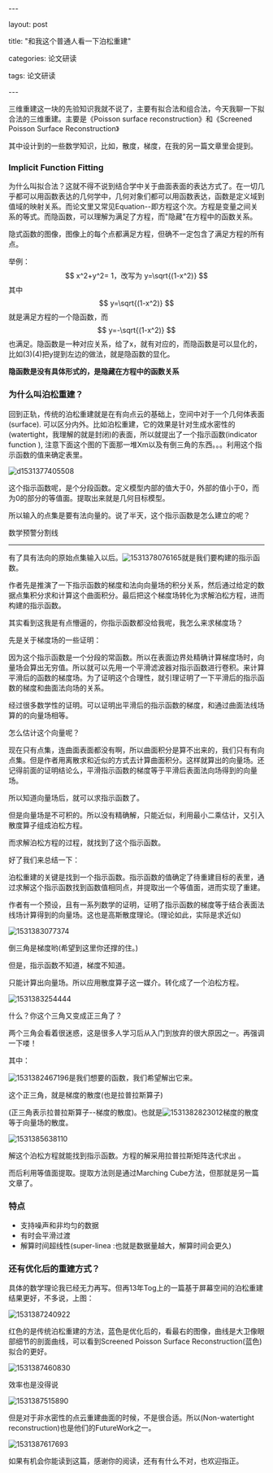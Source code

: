 \---

layout: post

title:  "和我这个普通人看一下泊松重建"

categories: 论文研读

tags: 论文研读

\---

三维重建这一块的先验知识我就不说了，主要有拟合法和组合法，今天我聊一下拟合法的三维重建。主要是《Poisson surface reconstruction》和《Screened Poisson Surface Reconstruction》

其中设计到的一些数学知识，比如，散度，梯度，在我的另一篇文章里会提到。 

### Implicit Function Fitting

为什么叫拟合法？这就不得不说到结合学中关于曲面表面的表达方式了。在一切几乎都可以用函数表达的几何学中，几何对象们都可以用函数表达，函数是定义域到值域的映射关系。而论文里又常见Equation--即方程这个次。方程是变量之间关系的等式。而隐函数，可以理解为满足了方程，而"隐藏"在方程中的函数关系。

隐式函数的图像，图像上的每个点都满足方程，但确不一定包含了满足方程的所有点。

举例：
$$
x^2+y^2= 1，改写为
y=\sqrt{(1-x^2)}
$$
其中
$$
y=\sqrt{(1-x^2)}
$$
就是满足方程的一个隐函数，而
$$
y=-\sqrt{(1-x^2)}
$$
也满足。隐函数是一种对应关系，给了x，就有对应的，而隐函数是可以显化的，比如(3)(4)把y提到左边的做法，就是隐函数的显化。

**隐函数是没有具体形式的，是隐藏在方程中的函数关系**

### 为什么叫泊松重建？

回到正轨，传统的泊松重建就是在有向点云的基础上，空间中对于一个几何体表面(surface). 可以区分内外。比如泊松重建，它的效果是针对生成水密性的(watertight，我理解的就是封闭)的表面，所以就提出了一个指示函数(indicator function ), 注意下面这个图的下面那一堆Xm以及有倒三角的东西。。。利用这个指示函数的值来确定表里。

![d1531377405508](http://7xq62e.com1.z0.glb.clouddn.com/pic/1531377405508.png)

这个指示函数呢，是个分段函数。定义模型内部的值大于0，外部的值小于0，而为0的部分的等值面。提取出来就是几何目标模型。

所以输入的点集是要有法向量的。说了半天，这个指示函数是怎么建立的呢？

数学预警分割线

------

有了具有法向的原始点集输入以后。![1531378076165](http://7xq62e.com1.z0.glb.clouddn.com/pic/1531378076165.png)就是我们要构建的指示函数。

作者先是推演了一下指示函数的梯度和法向向量场的积分关系，然后通过给定的数据点集积分求和计算这个曲面积分。最后把这个梯度场转化为求解泊松方程，进而构建的指示函数。

其实看到这我是有点懵逼的，你指示函数都没给我呢，我怎么来求梯度场？

先是关于梯度场的一些证明：

因为这个指示函数是一个分段的常函数。所以在表面边界处精确计算梯度场时，向量场会算出无穷值。所以就可以先用一个平滑滤波器对指示函数进行卷积。来计算平滑后的函数的梯度场。为了证明这个合理性，就引理证明了一下平滑后的指示函数的梯度和曲面法向场的关系。

经过很多数学性的证明。可以证明出平滑后的指示函数的梯度，和通过曲面法线场算的的向量场相等。

怎么估计这个向量呢？

现在只有点集，连曲面表面都没有啊，所以曲面积分是算不出来的，我们只有有向点集。但是作者用离散求和近似的方式去计算曲面积分。这样就算出的向量场。还记得前面的证明结论么，平滑指示函数的梯度等于平滑后表面法向场得到的向量场。

所以知道向量场后，就可以求指示函数了。

 但是向量场是不可积的。所以没有精确解，只能近似，利用最小二乘估计，又引入散度算子组成泊松方程。

而求解泊松方程的过程，就找到了这个指示函数。

好了我们来总结一下：

泊松重建的关键是找到一个指示函数。指示函数的值确定了待重建目标的表里，通过求解这个指示函数找到函数值相同点，并提取出一个等值面，进而实现了重建。

作者有一个预设，且有一系列数学的证明，证明了指示函数的梯度等于结合表面法线场计算得到的向量场。这也是高斯散度理论。(理论如此，实际是求近似)

![1531383077374](http://7xq62e.com1.z0.glb.clouddn.com/pic/1531383077374.png)



倒三角是梯度哟(希望到这里你还撑的住。)

但是，指示函数不知道，梯度不知道。

只能计算出向量场。所以应用散度算子这一媒介。转化成了一个泊松方程。

![1531383254444](http://7xq62e.com1.z0.glb.clouddn.com/pic/1531383254444.png)

什么？你这个三角又变成正三角了？

两个三角会看着很迷惑，这是很多人学习后从入门到放弃的很大原因之一。再强调一下喽！

其中：

![1531382467196](http://7xq62e.com1.z0.glb.clouddn.com/pic/1531382467196.png)是我们想要的函数，我们希望解出它来。

这个正三角，就是梯度的散度(也是拉普拉斯算子)

(正三角表示拉普拉斯算子--梯度的散度)。也就是![1531382823012](http://7xq62e.com1.z0.glb.clouddn.com/pic/1531382823012.png)梯度的散度等于向量场的散度。

![1531385638110](http://7xq62e.com1.z0.glb.clouddn.com/pic/1531385638110.png)

解这个泊松方程就能找到指示函数。方程的解采用拉普拉斯矩阵迭代求出 。

而后利用等值面提取。提取方法则是通过Marching Cube方法，但那就是另一篇文章了。

### 特点

- 支持噪声和非均匀的数据
- 有时会平滑过渡
- 解算时间超线性(super-linea :也就是数据量越大，解算时间会更久)

### 还有优化后的重建方式？

具体的数学理论我已经无力再写。但再13年Tog上的一篇基于屏幕空间的泊松重建结果更好，不多说，上图：



![1531387240922](http://7xq62e.com1.z0.glb.clouddn.com/screen_possion.jpg)

红色的是传统泊松重建的方法，蓝色是优化后的，看最右的图像，曲线是大卫像眼部细节的剖面曲线，可以看到Screened Poisson Surface Reconstruction(蓝色)拟合的更好。

![1531387460830](http://7xq62e.com1.z0.glb.clouddn.com/time_consume.png)

效率也是没得说

![1531387515890](http://7xq62e.com1.z0.glb.clouddn.com/2018-7.12.png)

但是对于非水密性的点云重建曲面的时候，不是很合适。所以(Non-watertight reconstruction)也是他们的FutureWork之一。

![1531387617693](http://7xq62e.com1.z0.glb.clouddn.com/extention.png)



如果有机会你能读到这篇，感谢你的阅读，还有有什么不对，也欢迎指正。

